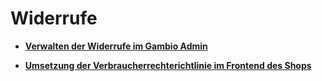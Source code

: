 # Widerrufe 

-   **[Verwalten der Widerrufe im Gambio Admin](13_7_1_Verwalten_der_Widerrufe_im_Gambio_Admin.md)**  

-   **[Umsetzung der Verbraucherrechterichtlinie im Frontend des Shops](13_7_2_Umsetzung_der_Verbraucherrechterichtlinie_im_Frontend_des_Shops.md)**  




